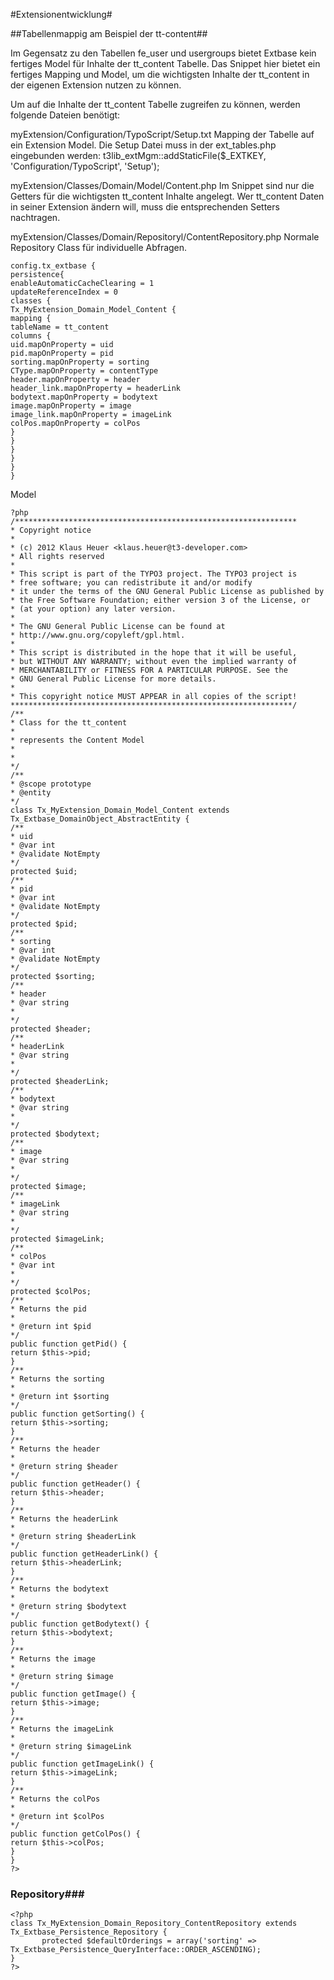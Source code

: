 #Extensionentwicklung#

##Tabellenmappig am Beispiel der tt-content##

Im Gegensatz zu den Tabellen fe_user und usergroups bietet Extbase kein fertiges Model für Inhalte der tt_content Tabelle.
Das Snippet hier bietet ein fertiges Mapping und Model, um die wichtigsten Inhalte der tt_content in der eigenen Extension nutzen zu können.

Um auf die Inhalte der tt_content Tabelle zugreifen zu können, werden folgende Dateien benötigt:

myExtension/Configuration/TypoScript/Setup.txt
Mapping der Tabelle auf ein Extension Model. Die Setup Datei muss in der ext_tables.php eingebunden werden:
t3lib_extMgm::addStaticFile($_EXTKEY, 'Configuration/TypoScript', 'Setup');

myExtension/Classes/Domain/Model/Content.php
Im Snippet sind nur die Getters für die wichtigsten tt_content Inhalte angelegt. Wer tt_content Daten in seiner Extension ändern will, muss die entsprechenden Setters nachtragen.

myExtension/Classes/Domain/Repositoryl/ContentRepository.php
Normale Repository Class für individuelle Abfragen.

````
config.tx_extbase {
persistence{
enableAutomaticCacheClearing = 1
updateReferenceIndex = 0
classes {
Tx_MyExtension_Domain_Model_Content {
mapping {
tableName = tt_content
columns {
uid.mapOnProperty = uid
pid.mapOnProperty = pid
sorting.mapOnProperty = sorting
CType.mapOnProperty = contentType
header.mapOnProperty = header
header_link.mapOnProperty = headerLink
bodytext.mapOnProperty = bodytext
image.mapOnProperty = image
image_link.mapOnProperty = imageLink
colPos.mapOnProperty = colPos
}
}
}
}
}
}
````


Model
````
?php
/***************************************************************
* Copyright notice
*
* (c) 2012 Klaus Heuer <klaus.heuer@t3-developer.com>
* All rights reserved
*
* This script is part of the TYPO3 project. The TYPO3 project is
* free software; you can redistribute it and/or modify
* it under the terms of the GNU General Public License as published by
* the Free Software Foundation; either version 3 of the License, or
* (at your option) any later version.
*
* The GNU General Public License can be found at
* http://www.gnu.org/copyleft/gpl.html.
*
* This script is distributed in the hope that it will be useful,
* but WITHOUT ANY WARRANTY; without even the implied warranty of
* MERCHANTABILITY or FITNESS FOR A PARTICULAR PURPOSE. See the
* GNU General Public License for more details.
*
* This copyright notice MUST APPEAR in all copies of the script!
***************************************************************/
/**
* Class for the tt_content
*
* represents the Content Model
*
*
*/
/**
* @scope prototype
* @entity
*/
class Tx_MyExtension_Domain_Model_Content extends Tx_Extbase_DomainObject_AbstractEntity {
/**
* uid
* @var int
* @validate NotEmpty
*/
protected $uid;
/**
* pid
* @var int
* @validate NotEmpty
*/
protected $pid;
/**
* sorting
* @var int
* @validate NotEmpty
*/
protected $sorting;
/**
* header
* @var string
*
*/
protected $header;
/**
* headerLink
* @var string
*
*/
protected $headerLink;
/**
* bodytext
* @var string
*
*/
protected $bodytext;
/**
* image
* @var string
*
*/
protected $image;
/**
* imageLink
* @var string
*
*/
protected $imageLink;
/**
* colPos
* @var int
*
*/
protected $colPos;
/**
* Returns the pid
*
* @return int $pid
*/
public function getPid() {
return $this->pid;
}
/**
* Returns the sorting
*
* @return int $sorting
*/
public function getSorting() {
return $this->sorting;
}
/**
* Returns the header
*
* @return string $header
*/
public function getHeader() {
return $this->header;
}
/**
* Returns the headerLink
*
* @return string $headerLink
*/
public function getHeaderLink() {
return $this->headerLink;
}
/**
* Returns the bodytext
*
* @return string $bodytext
*/
public function getBodytext() {
return $this->bodytext;
}
/**
* Returns the image
*
* @return string $image
*/
public function getImage() {
return $this->image;
}
/**
* Returns the imageLink
*
* @return string $imageLink
*/
public function getImageLink() {
return $this->imageLink;
}
/**
* Returns the colPos
*
* @return int $colPos
*/
public function getColPos() {
return $this->colPos;
}
}
?>
````


### Repository###

````
<?php
class Tx_MyExtension_Domain_Repository_ContentRepository extends Tx_Extbase_Persistence_Repository {
       protected $defaultOrderings = array('sorting' => Tx_Extbase_Persistence_QueryInterface::ORDER_ASCENDING);
}
?>
````


